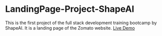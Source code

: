 # LandingPage-Project-ShapeAI
This is the first project of the full stack development training bootcamp by ShapeAI. It is a landing page of the Zomato website.
<a href="https://srush-shah.github.io/LandingPage-Project-ShapeAI/" target="_blank">Live Demo</a>
